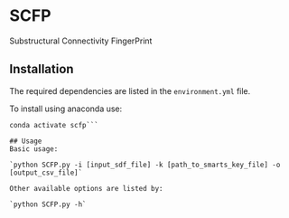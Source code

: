 # SCFP
Substructural Connectivity FingerPrint

## Installation
The required dependencies are listed in the `environment.yml` file.

To install using anaconda use:

```conda env create environment.yml
conda activate scfp```

## Usage
Basic usage:

`python SCFP.py -i [input_sdf_file] -k [path_to_smarts_key_file] -o [output_csv_file]`

Other available options are listed by:

`python SCFP.py -h`
